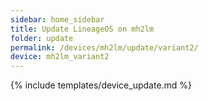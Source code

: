 ```yaml
---
sidebar: home_sidebar
title: Update LineageOS on mh2lm
folder: update
permalink: /devices/mh2lm/update/variant2/
device: mh2lm_variant2
---
```

{% include templates/device_update.md %}
